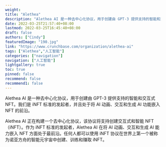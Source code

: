 ```yaml
---
weight: 
title: "Alethea"
description: "Alethea AI 是一种去中心化协议，用于创建由 GPT-3 提供支持的智能和交互式 NFT。我们是 iNFT 标准的发起者，并且处于将 AI 动画、交互和生成 AI 功能嵌入 NFT 的前沿。"
date: 2022-03-25T21:57:40+08:00
lastmod: 2022-03-25T16:45:40+08:00
draft: false
authors: ["Cindy"]
featuredImage: "190.jpg"
link: "https://www.crunchbase.com/organization/alethea-ai"
tags: ["Alethea","人工智能"]
categories: ["navigation"]
navigation: ["人工智能"]
lightgallery: true
toc: true
pinned: false
recommend: false
recommend1: false
---
```

Alethea AI 是一种去中心化协议，用于创建由 GPT-3 提供支持的智能和交互式 NFT。我们是 iNFT 标准的发起者，并且处于将 AI 动画、交互和生成 AI 功能嵌入 NFT 的前沿。

Alethea AI 正在构建一个去中心化协议，该协议将支持创建交互式和智能 NFT（iNFT）。作为 iNFT 标准的发起者，Alethea AI 在将 AI 动画、交互和生成 AI 能力嵌入 NFT 方面处于最前沿。任何人都可以使用 iNFT 协议在世界上第一个被称为诺亚方舟的智能元宇宙中创建、训练和赚取 iNFT。